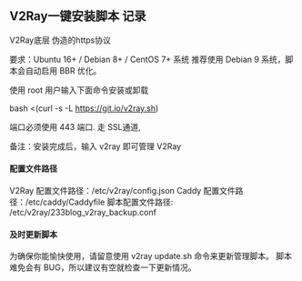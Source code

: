 ## V2Ray一键安装脚本 记录

V2Ray底层 伪造的https协议

要求：Ubuntu 16+ / Debian 8+ / CentOS 7+ 系统
推荐使用 Debian 9 系统，脚本会自动启用 BBR 优化。


使用 root 用户输入下面命令安装或卸载

bash <(curl -s -L https://git.io/v2ray.sh)

端口必须使用 443 端口.
走 SSL通道, 



备注：安装完成后，输入 v2ray 即可管理 V2Ray


#### 配置文件路径
V2Ray 配置文件路径：/etc/v2ray/config.json
Caddy 配置文件路径：/etc/caddy/Caddyfile
脚本配置文件路径: /etc/v2ray/233blog_v2ray_backup.conf

#### 及时更新脚本

为确保你能愉快使用，请留意使用 v2ray update.sh 命令来更新管理脚本。
脚本难免会有 BUG，所以建议有空就检查一下更新情况。
